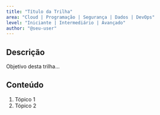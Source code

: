 ```yaml
---
title: "Título da Trilha"
area: "Cloud | Programação | Segurança | Dados | DevOps"
level: "Iniciante | Intermediário | Avançado"
author: "@seu-user"
---
```


## Descrição
Objetivo desta trilha...

## Conteúdo
1. Tópico 1
2. Tópico 2
